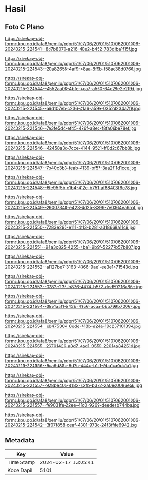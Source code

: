 # Hasil

## Foto C Plano

https://sirekap-obj-formc.kpu.go.id/afa8/pemilu/pdpr/51/07/06/20/01/5107062001006-20240215-224541--8d7b8070-a216-40e2-b452-783d1ba1f15f.jpg

https://sirekap-obj-formc.kpu.go.id/afa8/pemilu/pdpr/51/07/06/20/01/5107062001006-20240215-224543--20a82658-4af9-48aa-8f9b-f58ae38d0766.jpg

https://sirekap-obj-formc.kpu.go.id/afa8/pemilu/pdpr/51/07/06/20/01/5107062001006-20240215-224544--4552aa08-4bfe-4ca7-a560-64c28e2e2f9d.jpg

https://sirekap-obj-formc.kpu.go.id/afa8/pemilu/pdpr/51/07/06/20/01/5107062001006-20240215-224545--a6d107eb-c236-41a6-a59e-0352d234a7f9.jpg

https://sirekap-obj-formc.kpu.go.id/afa8/pemilu/pdpr/51/07/06/20/01/5107062001006-20240215-224546--7e3fe5d4-ef45-426f-a8ec-f8fa06be78ef.jpg

https://sirekap-obj-formc.kpu.go.id/afa8/pemilu/pdpr/51/07/06/20/01/5107062001006-20240215-224546--42458a3c-7cce-4144-9521-ff0d2c67bb8b.jpg

https://sirekap-obj-formc.kpu.go.id/afa8/pemilu/pdpr/51/07/06/20/01/5107062001006-20240215-224547--7b40c3b3-feab-4139-bf57-3aa2f11d1cce.jpg

https://sirekap-obj-formc.kpu.go.id/afa8/pemilu/pdpr/51/07/06/20/01/5107062001006-20240215-224548--6fe95f5b-c1b4-412e-b751-af88403f6c78.jpg

https://sirekap-obj-formc.kpu.go.id/afa8/pemilu/pdpr/51/07/06/20/01/5107062001006-20240215-224549--29007340-e423-4d25-8399-7e0364ea9aaf.jpg

https://sirekap-obj-formc.kpu.go.id/afa8/pemilu/pdpr/51/07/06/20/01/5107062001006-20240215-224550--7283e295-e111-4f13-b281-a318668a11c9.jpg

https://sirekap-obj-formc.kpu.go.id/afa8/pemilu/pdpr/51/07/06/20/01/5107062001006-20240215-224551--94a3c825-4255-4ba1-9b9f-52277b57b807.jpg

https://sirekap-obj-formc.kpu.go.id/afa8/pemilu/pdpr/51/07/06/20/01/5107062001006-20240215-224552--a1127be7-3163-4366-9ae1-ee3e1471543d.jpg

https://sirekap-obj-formc.kpu.go.id/afa8/pemilu/pdpr/51/07/06/20/01/5107062001006-20240215-224553--0782c235-b876-4474-b572-ded59216a86c.jpg

https://sirekap-obj-formc.kpu.go.id/afa8/pemilu/pdpr/51/07/06/20/01/5107062001006-20240215-224554--3551aaf1-542b-48c6-acaa-bba799b72064.jpg

https://sirekap-obj-formc.kpu.go.id/afa8/pemilu/pdpr/51/07/06/20/01/5107062001006-20240215-224554--eb475304-8ede-418b-a2da-19c237101394.jpg

https://sirekap-obj-formc.kpu.go.id/afa8/pemilu/pdpr/51/07/06/20/01/5107062001006-20240215-224555--26701426-a3d7-4ad1-9559-22014a34251d.jpg

https://sirekap-obj-formc.kpu.go.id/afa8/pemilu/pdpr/51/07/06/20/01/5107062001006-20240215-224556--9ca9d85b-8d7c-444c-b1a1-9ba1ca0dc1a1.jpg

https://sirekap-obj-formc.kpu.go.id/afa8/pemilu/pdpr/51/07/06/20/01/5107062001006-20240215-224557--928be40a-4182-42fb-b372-2a0ec0086e56.jpg

https://sirekap-obj-formc.kpu.go.id/afa8/pemilu/pdpr/51/07/06/20/01/5107062001006-20240215-224557--f69031fe-22ee-41c0-9269-deedeab744ba.jpg

https://sirekap-obj-formc.kpu.go.id/afa8/pemilu/pdpr/51/07/06/20/01/5107062001006-20240215-224542--3f07f858-ceaf-4301-973d-24f3ffde6942.jpg


## Metadata

| Key        | Value               |
| ---------- | ------------------- |
| Time Stamp | 2024-02-17 13:05:41 |
| Kode Dapil | 5101                |



